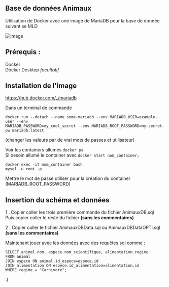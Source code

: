 ## Base de données Animaux

Utilisation de Docker avec une image de MariaDB pour la base de donnée suivant se MLD

![image](https://github.com/Clairinett/animauxDB/assets/123460185/a740f5d3-e7b7-441b-af3b-7751a5b66c33)

## Prérequis :
Docker <br>
Docker Desktop _facultatif_

## Installation de l'image

https://hub.docker.com/_/mariadb

Dans un terminal de commande
```
docker run --detach --name some-mariadb --env MARIADB_USER=example-user --env
MARIADB_PASSWORD=my_cool_secret --env MARIADB_ROOT_PASSWORD=my-secret-pw mariadb:latest
```
(changer les valeurs par de vrai mots de passes et utilisateur)


Voir les containers allumés `docker ps ` <br>
Si besoin allumé le container avec `docker start nom_container;`

```
docker exec -it nom_container bash
mysql -u root -p
```
Mettre le mot de passe utiliser pour la création du container (MARIADB_ROOT_PASSWORD)

## Insertion du schéma et données

1 . Copier coller les trois première commande du fichier AnimauxDB.sql <br>
Puis copier coller le reste du fichier **(sans les commentaires)**

2 . Copier coller le fichier AnimauxDBData.sql ou AnimauxDBDataOPTI.sql **(sans les commentaires)**

Maintenant jouer avec les données avec des requêtes sql comme :
```
SELECT animal.nom, espece.nom_scientifique, alimentation.regime
FROM animal
JOIN espece ON animal.id_espece=espece.id
JOIN alimentation ON espece.id_alimentation=alimentation.id
WHERE regime = "Carnivore";
```
:)
